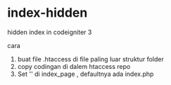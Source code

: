# index-hidden
hidden index in codeigniter 3

cara 
1. buat file .htaccess di file paling luar struktur folder
2. copy codingan di dalem htaccess repo
3. Set '' di index_page , defaultnya ada index.php
